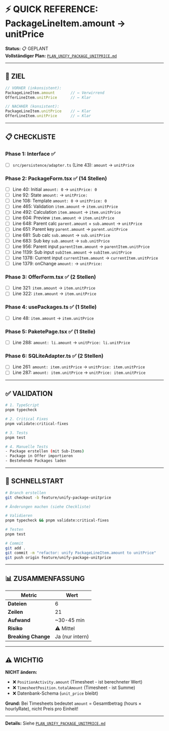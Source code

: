 # ⚡ QUICK REFERENCE: PackageLineItem.amount → unitPrice

**Status:** 📋 GEPLANT  
**Vollständiger Plan:** [`PLAN_UNIFY_PACKAGE_UNITPRICE.md`](./PLAN_UNIFY_PACKAGE_UNITPRICE.md)

---

## 🎯 ZIEL

```typescript
// VORHER (inkonsistent):
PackageLineItem.amount       // ← Verwirrend
OfferLineItem.unitPrice      // ← Klar

// NACHHER (konsistent):
PackageLineItem.unitPrice    // ← Klar
OfferLineItem.unitPrice      // ← Klar
```

---

## 📋 CHECKLISTE

### **Phase 1: Interface** ✅
- [ ] `src/persistence/adapter.ts` (Line 43): `amount` → `unitPrice`

### **Phase 2: PackageForm.tsx** ✅ (14 Stellen)
- [ ] Line 40: Initial `amount: 0` → `unitPrice: 0`
- [ ] Line 92: State `amount:` → `unitPrice:`
- [ ] Line 108: Template `amount: 0` → `unitPrice: 0`
- [ ] Line 465: Validation `item.amount` → `item.unitPrice`
- [ ] Line 492: Calculation `item.amount` → `item.unitPrice`
- [ ] Line 604: Preview `item.amount` → `item.unitPrice`
- [ ] Line 648: Parent calc `parent.amount` + `sub.amount` → `unitPrice`
- [ ] Line 651: Parent key `parent.amount` → `parent.unitPrice`
- [ ] Line 681: Sub calc `sub.amount` → `sub.unitPrice`
- [ ] Line 683: Sub key `sub.amount` → `sub.unitPrice`
- [ ] Line 956: Parent input `parentItem.amount` → `parentItem.unitPrice`
- [ ] Line 1139: Sub input `subItem.amount` → `subItem.unitPrice`
- [ ] Line 1378: Current input `currentItem.amount` → `currentItem.unitPrice`
- [ ] Line 1379: onChange `amount:` → `unitPrice:`

### **Phase 3: OfferForm.tsx** ✅ (2 Stellen)
- [ ] Line 321: `item.amount` → `item.unitPrice`
- [ ] Line 322: `item.amount` → `item.unitPrice`

### **Phase 4: usePackages.ts** ✅ (1 Stelle)
- [ ] Line 48: `item.amount` → `item.unitPrice`

### **Phase 5: PaketePage.tsx** ✅ (1 Stelle)
- [ ] Line 288: `amount: li.amount` → `unitPrice: li.unitPrice`

### **Phase 6: SQLiteAdapter.ts** ✅ (2 Stellen)
- [ ] Line 261: `amount: item.unitPrice` → `unitPrice: item.unitPrice`
- [ ] Line 287: `amount: item.unitPrice` → `unitPrice: item.unitPrice`

---

## ✅ VALIDATION

```bash
# 1. TypeScript
pnpm typecheck

# 2. Critical Fixes
pnpm validate:critical-fixes

# 3. Tests
pnpm test

# 4. Manuelle Tests
- Package erstellen (mit Sub-Items)
- Package in Offer importieren
- Bestehende Packages laden
```

---

## 🚀 SCHNELLSTART

```bash
# Branch erstellen
git checkout -b feature/unify-package-unitprice

# Änderungen machen (siehe Checkliste)

# Validieren
pnpm typecheck && pnpm validate:critical-fixes

# Testen
pnpm test

# Commit
git add .
git commit -m "refactor: unify PackageLineItem.amount to unitPrice"
git push origin feature/unify-package-unitprice
```

---

## 📊 ZUSAMMENFASSUNG

| Metric | Wert |
|--------|------|
| **Dateien** | 6 |
| **Zeilen** | 21 |
| **Aufwand** | ~30-45 min |
| **Risiko** | ⚠️ Mittel |
| **Breaking Change** | Ja (nur intern) |

---

## ⚠️ WICHTIG

**NICHT ändern:**
- ❌ `PositionActivity.amount` (Timesheet - ist berechneter Wert)
- ❌ `TimesheetPosition.totalAmount` (Timesheet - ist Summe)
- ❌ Datenbank-Schema (`unit_price` bleibt)

**Grund:** Bei Timesheets bedeutet `amount` = Gesamtbetrag (hours × hourlyRate), nicht Preis pro Einheit!

---

**Details:** Siehe [`PLAN_UNIFY_PACKAGE_UNITPRICE.md`](./PLAN_UNIFY_PACKAGE_UNITPRICE.md)
